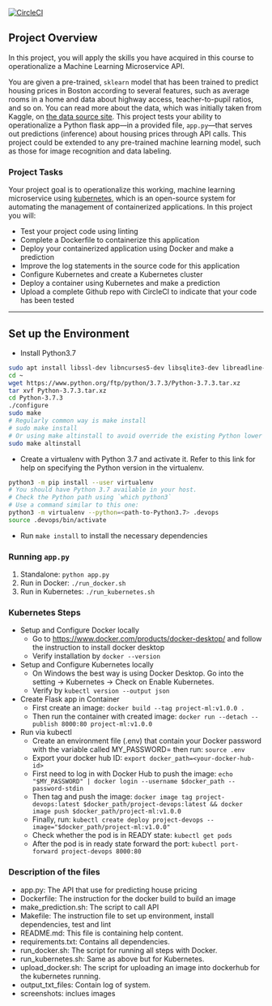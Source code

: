 [![CircleCI](https://dl.circleci.com/status-badge/img/gh/nguyenhoangthienchi/project-ml-microservice-kubernetes/tree/master.svg?style=svg)](https://dl.circleci.com/status-badge/redirect/gh/nguyenhoangthienchi/project-ml-microservice-kubernetes/tree/master)

## Project Overview

In this project, you will apply the skills you have acquired in this course to operationalize a Machine Learning Microservice API.

You are given a pre-trained, `sklearn` model that has been trained to predict housing prices in Boston according to several features, such as average rooms in a home and data about highway access, teacher-to-pupil ratios, and so on. You can read more about the data, which was initially taken from Kaggle, on [the data source site](https://www.kaggle.com/c/boston-housing). This project tests your ability to operationalize a Python flask app—in a provided file, `app.py`—that serves out predictions (inference) about housing prices through API calls. This project could be extended to any pre-trained machine learning model, such as those for image recognition and data labeling.

### Project Tasks

Your project goal is to operationalize this working, machine learning microservice using [kubernetes](https://kubernetes.io/), which is an open-source system for automating the management of containerized applications. In this project you will:

- Test your project code using linting
- Complete a Dockerfile to containerize this application
- Deploy your containerized application using Docker and make a prediction
- Improve the log statements in the source code for this application
- Configure Kubernetes and create a Kubernetes cluster
- Deploy a container using Kubernetes and make a prediction
- Upload a complete Github repo with CircleCI to indicate that your code has been tested

---

## Set up the Environment

- Install Python3.7

```bash
sudo apt install libssl-dev libncurses5-dev libsqlite3-dev libreadline-dev libtk8.6 libgdm-dev libdb4o-cil-dev libpcap-dev
cd ~
wget https://www.python.org/ftp/python/3.7.3/Python-3.7.3.tar.xz
tar xvf Python-3.7.3.tar.xz
cd Python-3.7.3
./configure
sudo make
# Regularly common way is make install
# sudo make install
# Or using make altinstall to avoid override the existing Python lower version
sudo make altinstall
```

- Create a virtualenv with Python 3.7 and activate it. Refer to this link for help on specifying the Python version in the virtualenv.

```bash
python3 -m pip install --user virtualenv
# You should have Python 3.7 available in your host.
# Check the Python path using `which python3`
# Use a command similar to this one:
python3 -m virtualenv --python=<path-to-Python3.7> .devops
source .devops/bin/activate
```

- Run `make install` to install the necessary dependencies

### Running `app.py`

1. Standalone: `python app.py`
2. Run in Docker: `./run_docker.sh`
3. Run in Kubernetes: `./run_kubernetes.sh`

### Kubernetes Steps

- Setup and Configure Docker locally
  - Go to https://www.docker.com/products/docker-desktop/ and follow the instruction to install docker desktop
  - Verify installation by `docker --version`
- Setup and Configure Kubernetes locally
  - On Windows the best way is using Docker Desktop. Go into the setting -> Kubernetes -> Check on Enable Kubernetes.
  - Verify by `kubectl version --output json`
- Create Flask app in Container
  - First create an image: `docker build --tag project-ml:v1.0.0 .`
  - Then run the container with created image: `docker run --detach --publish 8000:80 project-ml:v1.0.0`
- Run via kubectl
  - Create an environment file (.env) that contain your Docker password with the variable called MY_PASSWORD=<your-docker-hub-pw> then run: `source .env`
  - Export your docker hub ID: `export docker_path=<your-docker-hub-id>`
  - First need to log in with Docker Hub to push the image: `echo "$MY_PASSWORD" | docker login --username $docker_path --password-stdin`
  - Then tag and push the image: `docker image tag project-devops:latest $docker_path/project-devops:latest && docker image push $docker_path/project-ml:v1.0.0`
  - Finally, run: `kubectl create deploy project-devops --image="$docker_path/project-ml:v1.0.0"`
  - Check whether the pod is in READY state: `kubectl get pods`
  - After the pod is in ready state forward the port: `kubectl port-forward project-devops 8000:80`

### Description of the files

- app.py: The API that use for predicting house pricing
- Dockerfile: The instruction for the docker build to build an image
- make_prediction.sh: The script to call API
- Makefile: The instruction file to set up environment, install dependencies, test and lint
- README.md: This file is containing help content.
- requirements.txt: Contains all dependencies.
- run_docker.sh: The script for running all steps with Docker.
- run_kubernetes.sh: Same as above but for Kubernetes.
- upload_docker.sh: The script for uploading an image into dockerhub for the kubernetes running.
- output_txt_files: Contain log of system.
- screenshots: inclues images
